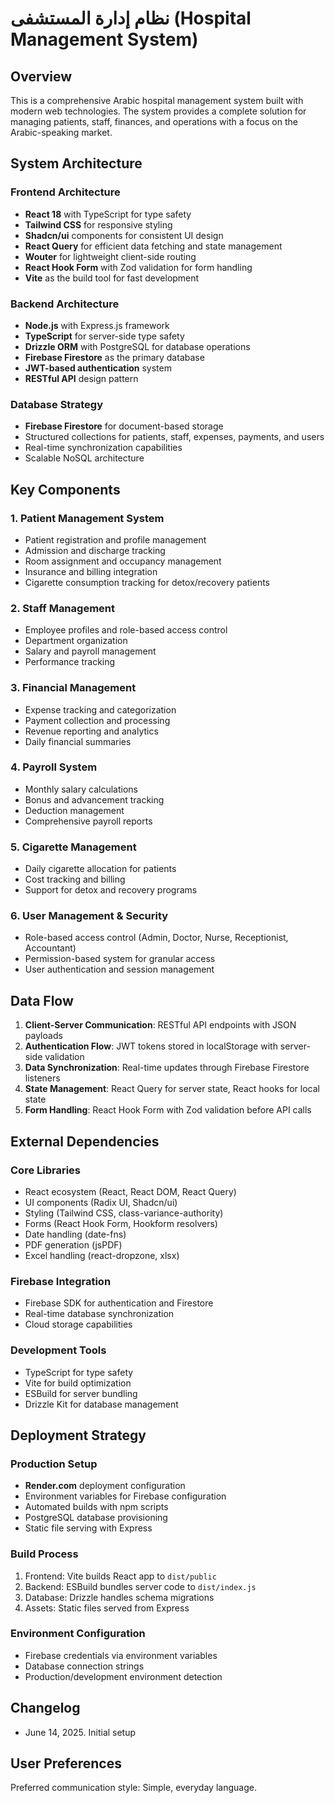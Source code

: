 # نظام إدارة المستشفى (Hospital Management System)

## Overview

This is a comprehensive Arabic hospital management system built with modern web technologies. The system provides a complete solution for managing patients, staff, finances, and operations with a focus on the Arabic-speaking market.

## System Architecture

### Frontend Architecture
- **React 18** with TypeScript for type safety
- **Tailwind CSS** for responsive styling
- **Shadcn/ui** components for consistent UI design
- **React Query** for efficient data fetching and state management
- **Wouter** for lightweight client-side routing
- **React Hook Form** with Zod validation for form handling
- **Vite** as the build tool for fast development

### Backend Architecture
- **Node.js** with Express.js framework
- **TypeScript** for server-side type safety
- **Drizzle ORM** with PostgreSQL for database operations
- **Firebase Firestore** as the primary database
- **JWT-based authentication** system
- **RESTful API** design pattern

### Database Strategy
- **Firebase Firestore** for document-based storage
- Structured collections for patients, staff, expenses, payments, and users
- Real-time synchronization capabilities
- Scalable NoSQL architecture

## Key Components

### 1. Patient Management System
- Patient registration and profile management
- Admission and discharge tracking
- Room assignment and occupancy management
- Insurance and billing integration
- Cigarette consumption tracking for detox/recovery patients

### 2. Staff Management
- Employee profiles and role-based access control
- Department organization
- Salary and payroll management
- Performance tracking

### 3. Financial Management
- Expense tracking and categorization
- Payment collection and processing
- Revenue reporting and analytics
- Daily financial summaries

### 4. Payroll System
- Monthly salary calculations
- Bonus and advancement tracking
- Deduction management
- Comprehensive payroll reports

### 5. Cigarette Management
- Daily cigarette allocation for patients
- Cost tracking and billing
- Support for detox and recovery programs

### 6. User Management & Security
- Role-based access control (Admin, Doctor, Nurse, Receptionist, Accountant)
- Permission-based system for granular access
- User authentication and session management

## Data Flow

1. **Client-Server Communication**: RESTful API endpoints with JSON payloads
2. **Authentication Flow**: JWT tokens stored in localStorage with server-side validation
3. **Data Synchronization**: Real-time updates through Firebase Firestore listeners
4. **State Management**: React Query for server state, React hooks for local state
5. **Form Handling**: React Hook Form with Zod validation before API calls

## External Dependencies

### Core Libraries
- React ecosystem (React, React DOM, React Query)
- UI components (Radix UI, Shadcn/ui)
- Styling (Tailwind CSS, class-variance-authority)
- Forms (React Hook Form, Hookform resolvers)
- Date handling (date-fns)
- PDF generation (jsPDF)
- Excel handling (react-dropzone, xlsx)

### Firebase Integration
- Firebase SDK for authentication and Firestore
- Real-time database synchronization
- Cloud storage capabilities

### Development Tools
- TypeScript for type safety
- Vite for build optimization
- ESBuild for server bundling
- Drizzle Kit for database management

## Deployment Strategy

### Production Setup
- **Render.com** deployment configuration
- Environment variables for Firebase configuration
- Automated builds with npm scripts
- PostgreSQL database provisioning
- Static file serving with Express

### Build Process
1. Frontend: Vite builds React app to `dist/public`
2. Backend: ESBuild bundles server code to `dist/index.js`
3. Database: Drizzle handles schema migrations
4. Assets: Static files served from Express

### Environment Configuration
- Firebase credentials via environment variables
- Database connection strings
- Production/development environment detection

## Changelog
- June 14, 2025. Initial setup

## User Preferences

Preferred communication style: Simple, everyday language.